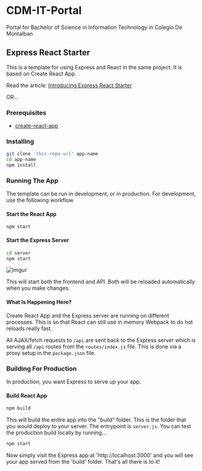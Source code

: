 # CDM-IT-Portal
Portal for Bachelor of Science in Information Technology in Colegio De Montalban 

## Express React Starter

This is a template for using Express and React in the same project. It is based on Create React App.

Read the article: [Introducing Express React Starter](https://medium.com/burke-knows-words/introducing-express-react-starter-b6d299206a3a)

OR...

### Prerequisites

- [create-react-app](https://github.com/facebookincubator/create-react-app)

### Installing

```bash
git clone 'this-repo-url' app-name
cd app-name
npm install
```

### Running The App

The template can be run in development, or in production. For development, use the following workflow.

#### Start the React App

```
npm start
```

#### Start the Express Server

```bash
cd server
npm start
```

![Imgur](https://i.imgur.com/62fQTfJ.png)

This will start both the frontend and API. Both will be reloaded automatically when you make changes.

#### What Is Happening Here?

Create React App and the Express server are running on different processes. This is so that React can still use in memory Webpack to do hot reloads really fast.

All AJAX/fetch requests to `/api` are sent back to the Express server which is serving all `/api` routes from the `routes/index.js` file. This is done via a proxy setup in the `package.json` file.

### Building For Production

In production, you want Express to serve up your app.

#### Build React App

```bash
npm build
```

This will build the entire app into the "build" folder. This is the folder that you would deploy to your server. The entrypoint is `server.js`. You can test the production build locally by running...

```bash
npm start
```

Now simply visit the Express app at 'http://localhost:3000' and you will see your app served from the 'build' folder. That's all there is to it!
